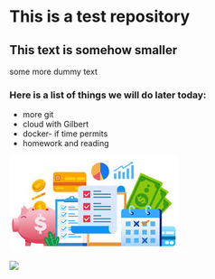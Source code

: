 # This is a test repository

## This text is somehow smaller

some more dummy text

### Here is a list of things we will do later today:

* more git
* cloud with Gilbert
* docker- if time permits
* homework and reading

![](brand-logo.png)

![](https://raw.githubusercontent.com/hellojoechip/NUS-test-20210111/main/lavo2.png)
